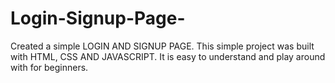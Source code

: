 # Login-Signup-Page-
Created a simple LOGIN AND SIGNUP PAGE. 
This simple project was built with HTML, CSS AND JAVASCRIPT. 
It is easy to understand and play around with for beginners.
